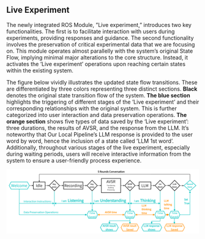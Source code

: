 ## Live Experiment
The newly integrated ROS Module, ”Live experiment,” introduces two key functionalities.
The first is to facilitate interaction with users during experiments, providing responses
and guidance. The second functionality involves the preservation of critical experimental
data that we are focusing on. This module operates almost parallelly with the system’s
original State Flow, implying minimal major alterations to the core structure. Instead, it
activates the ’Live experiment’ operations upon reaching certain states within the existing
system. 

The figure below vividly illustrates the updated state flow transitions. These are
differentiated by three colors representing three distinct sections. **Black** denotes the
original state transition flow of the system. **The blue section** highlights the triggering
of different stages of the ’Live experiment’ and their corresponding relationships with the
original system. This is further categorized into user interaction and data preservation
operations. **The orange section** shows five types of data saved by the ‘Live experiment’:
three durations, the results of AVSR, and the response from the LLM. It’s noteworthy
that Our Local Pipeline’s LLM response is provided to the user word by word, hence
the inclusion of a state called ’LLM 1st word’. Additionally, throughout various stages
of the live experiment, especially during waiting periods, users will receive interactive
information from the system to ensure a user-friendly process experience.



![updated State Flow](https://github.com/AVSR-LLM-Transparency/Live_experiment/blob/17f1127cb9bb450ca1d0755e74ce558eeb719587/updated%20State%20Flow.png)
